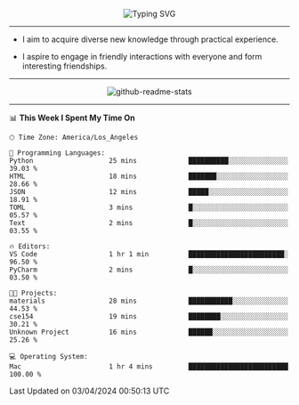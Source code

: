 <p align="center">
  <img src="https://readme-typing-svg.demolab.com?font=Fira+Code&weight=500&size=32&duration=2500&pause=1600&center=true&vCenter=true&random=false&width=1024&height=64&lines=Hi+there+%F0%9F%91%8B;I'm+delighted+you+could+make+it+here+%F0%9F%8E%89;I'm+Harry%2C+a+college+student+still+finding+my+way" alt="Typing SVG" />
</p>


---


- I aim to acquire diverse new knowledge through practical experience.

- I aspire to engage in friendly interactions with everyone and form interesting friendships.


---


<p align="center">
  <img src="https://github-readme-stats.vercel.app/api?username=Harry-Jing&show_icons=true" alt="github-readme-stats"/>
</p>


---

<!--START_SECTION:waka-->
📊 **This Week I Spent My Time On** 

```text
🕑︎ Time Zone: America/Los_Angeles

💬 Programming Languages: 
Python                   25 mins             ██████████░░░░░░░░░░░░░░░   39.03 % 
HTML                     18 mins             ███████░░░░░░░░░░░░░░░░░░   28.66 % 
JSON                     12 mins             █████░░░░░░░░░░░░░░░░░░░░   18.91 % 
TOML                     3 mins              █░░░░░░░░░░░░░░░░░░░░░░░░   05.57 % 
Text                     2 mins              █░░░░░░░░░░░░░░░░░░░░░░░░   03.55 % 

🔥 Editors: 
VS Code                  1 hr 1 min          ████████████████████████░   96.50 % 
PyCharm                  2 mins              █░░░░░░░░░░░░░░░░░░░░░░░░   03.50 % 

🐱‍💻 Projects: 
materials                28 mins             ███████████░░░░░░░░░░░░░░   44.53 % 
cse154                   19 mins             ████████░░░░░░░░░░░░░░░░░   30.21 % 
Unknown Project          16 mins             ██████░░░░░░░░░░░░░░░░░░░   25.26 % 

💻 Operating System: 
Mac                      1 hr 4 mins         █████████████████████████   100.00 % 
```


 Last Updated on 03/04/2024 00:50:13 UTC
<!--END_SECTION:waka-->
